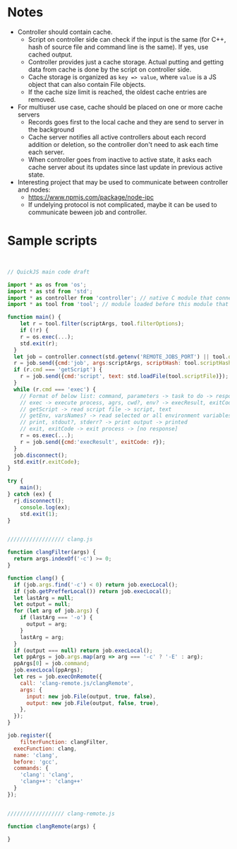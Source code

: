
# Notes

* Controller should contain cache.
  * Script on controller side can check if the input is the same (for C++, hash of source file and command line is the same). If yes, use cached output.
  * Controller provides just a cache storage. Actual putting and getting data from cache is done by the script on controller side.
  * Cache storage is organized as `key => value`, where `value` is a JS object that can also contain File objects.
  * If the cache size limit is reached, the oldest cache entries are removed.
* For multiuser use case, cache should be placed on one or more cache servers
  * Records goes first to the local cache and they are send to server in the background
  * Cache server notifies all active controllers about each record addition or deletion, so the controller don't need to ask each time each server.
  * When controller goes from inactive to active state, it asks each cache server about its updates since last update in previous active state.
* Interesting project that may be used to communicate between controller and nodes:
  * https://www.npmjs.com/package/node-ipc
  * If undelying protocol is not complicated, maybe it can be used to communicate beween job and controller.

# Sample scripts

```javascript


// QuickJS main code draft

import * as os from 'os';
import * as std from 'std';
import * as controller from 'controller'; // native C module that connects to controller
import * as tool from 'tool'; // module loaded before this module that contains tool description generated based on registring data

function main() {
	let r = tool.filter(scriptArgs, tool.filterOptions);
	if (!r) {
  	r = os.exec(...);
    std.exit(r);
  }
  let job = controller.connect(std.getenv('REMOTE_JOBS_PORT') || tool.defaultPort || 3847);
  r = job.send({cmd:'job', args:scriptArgs, scriptHash: tool.scriptHash});
  if (r.cmd === 'getScript') {
  	r = job.send({cmd:'script', text: std.loadFile(tool.scriptFile)});
  }
  while (r.cmd === 'exec') {
    // Format of below list: command, parameters -> task to do -> response, results
    // exec -> execute process, agrs, cwd?, env? -> execResult, exitCode
    // getScript -> read script file -> script, text
    // getEnv, varsNames? -> read selected or all environment variables -> env, vars
    // print, stdout?, stderr? -> print output -> printed
    // exit, exitCode -> exit process -> [no response]
  	r = os.exec(...);
    r = job.send({cmd:'execResult', exitCode: r});
  }
  job.disconnect();
  std.exit(r.exitCode);
}

try {
	main();
} catch (ex) {
  rj.disconnect();
	console.log(ex);
	std.exit(1);
}


////////////////// clang.js

function clangFilter(args) {
  return args.indexOf('-c') >= 0;
}

function clang() {
  if (job.args.find('-c') < 0) return job.execLocal();
  if (job.getPrefferLocal()) return job.execLocal();
  let lastArg = null;
  let output = null;
  for (let arg of job.args) {
    if (lastArg === '-o') {
      output = arg;
    }
    lastArg = arg;
  }
  if (output === null) return job.execLocal();
  let ppArgs = job.args.map(arg => arg === '-c' ? '-E' : arg);
  ppArgs[0] = job.command;
  job.execLocal(ppArgs);
  let res = job.execOnRemote({
  	call: 'clang-remote.js/clangRemote',
    args: {
      input: new job.File(output, true, false),
      output: new job.File(output, false, true),
    },
  });
}

job.register({
	filterFunction: clangFilter,
  execFunction: clang,
  name: 'clang',
  before: 'gcc',
  commands: {
  	'clang': 'clang',
  	'clang++': 'clang++'
  }
});


////////////////// clang-remote.js

function clangRemote(args) {

}


```
